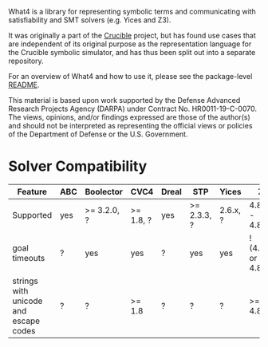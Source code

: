 What4 is a library for representing symbolic terms and communicating with
satisfiability and SMT solvers (e.g. Yices and Z3).

It was originally a part of the [Crucible](https://github.com/GaloisInc/crucible)
project, but has found use cases that are independent of its original
purpose as the representation language for the Crucible symbolic
simulator, and has thus been split out into a separate repository.

For an overview of What4 and how to use it, please see the
package-level [README](what4/README.md).

This material is based upon work supported by the Defense Advanced
Research Projects Agency (DARPA) under Contract No. HR0011-19-C-0070.
The views, opinions, and/or findings expressed are those of the
author(s) and should not be interpreted as representing the official
views or policies of the Department of Defense or the U.S. Government.


# Solver Compatibility

| Feature                               | ABC | Boolector   | CVC4      | Dreal | STP         | Yices    | Z3                   |
|---------------------------------------|-----|-------------|-----------|-------|-------------|----------|----------------------|
| Supported                             | yes | >= 3.2.0, ? | >= 1.8, ? | yes   | >= 2.3.3, ? | 2.6.x, ? | 4.8.8 -- 4.8.14      |
| goal timeouts                         | ?   | yes         | yes       | ?     | yes         | yes      | ! (4.8.11 or 4.8.12) |
| strings with unicode and escape codes | ?   | ?           | >= 1.8    | ?     | ?           | ?        | >= 4.8.11            |
